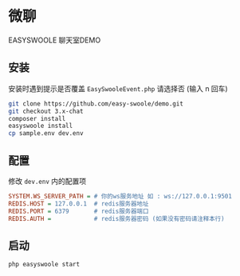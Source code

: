 # 微聊

EASYSWOOLE 聊天室DEMO

## 安装

安装时遇到提示是否覆盖 `EasySwooleEvent.php` 请选择否 (输入 n 回车)

```bash
git clone https://github.com/easy-swoole/demo.git
git checkout 3.x-chat
composer install
easyswoole install
cp sample.env dev.env
```

## 配置

修改 `dev.env` 内的配置项

```ini
SYSTEM.WS_SERVER_PATH = # 你的ws服务地址 如 : ws://127.0.0.1:9501
REDIS.HOST = 127.0.0.1  # redis服务器地址
REDIS.PORT = 6379       # redis服务器端口
REDIS.AUTH =            # redis服务器密码 (如果没有密码请注释本行)
```

## 启动

```bash
php easyswoole start
```